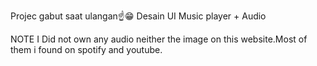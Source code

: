 Projec gabut saat ulangan☝️😁 Desain UI Music player + Audio

NOTE
I Did not own any audio neither the image on this website.Most of them i found on spotify and youtube.
